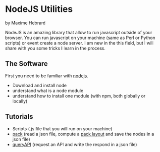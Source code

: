 # NodeJS Utilities

by Maxime Hebrard

NodeJS is an amazing library that allow to run javascript outside of your browser. You can run javascript on your machine (same as Perl or Python scripts) or event create a node server.
I am new in the this field, but I will share with you some tricks I learn in the process.

## The Software
First you need to be familiar with [nodejs](https://nodejs.org/).
* Download and install node
* understand what is a node module
* understand how to install one module (with npm, both globally or locally)

## Tutorials

* Scripts (.js file that you will run on your machine)
* [pack](https://github.com/mhebrard/MHTutorials/tree/master/nodejs/Scripts/pack.js) (read a json file, compute a [pack layout](https://github.com/d3/d3-hierarchy/blob/master/README.md#pack) and save the nodes in a json file)
* [queryAPI](https://github.com/mhebrard/MHTutorials/tree/master/nodejs/Scripts/queryapi.js) (request an API and write the respond in a json file)
